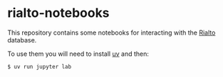 # rialto-notebooks

This repository contains some notebooks for interacting with the [Rialto] database.

To use them you will need to install [uv] and then:

```shell
$ uv run jupyter lab
```

[Rialto]: https://github.com/sul-dlss/rialto-airflow
[uv]: https://docs.astral.sh/uv/getting-started/installation/
